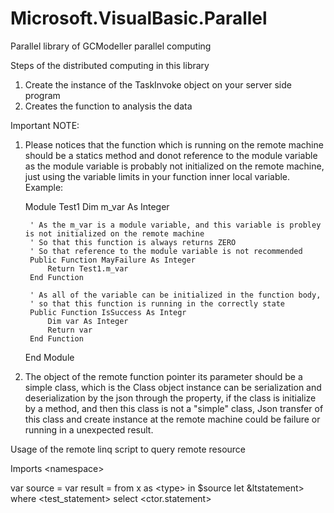 # Microsoft.VisualBasic.Parallel
Parallel library of GCModeller parallel computing


Steps of the distributed computing in this library
1. Create the instance of the TaskInvoke object on your server side program
2. Creates the function to analysis the data

Important NOTE:
1. Please notices that the function which is running on the remote machine should be a statics method and donot reference to the module variable as the module variable is probably not initialized on the remote machine, just using the variable limits in your function inner local variable.
Example:

    Module Test1
	    Dim m_var As Integer
    
        ' As the m_var is a module variable, and this variable is probley is not initialized on the remote machine
        ' So that this function is always returns ZERO
        ' So that reference to the module variable is not recommended
        Public Function MayFailure As Integer
            Return Test1.m_var
        End Function
    
        ' As all of the variable can be initialized in the function body, 
        ' so that this function is running in the correctly state
        Public Function IsSuccess As Integr
        	Dim var As Integer
            Return var
        End Function
    End Module
    
2. The object of the remote function pointer its parameter should be a simple class, which is the Class object instance can be serialization and deserialization by the json through the property, if the class is initialize by a method, and then this class is not a "simple" class, Json transfer of this class and create instance at the remote machine could be failure or running in a unexpected result. 



Usage of the remote linq script to query remote resource

Imports &lt;namespace>

var source = 
var result = from x as &lt;type> in $source let &ltstatement> where &lt;test_statement> select &lt;ctor.statement>